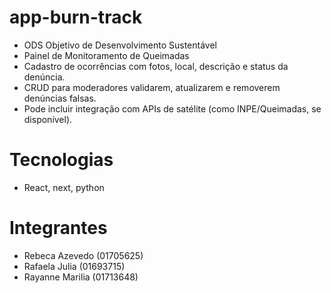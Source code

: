 # app-burn-track
- ODS Objetivo de Desenvolvimento Sustentável
- Painel de Monitoramento de Queimadas
- Cadastro de ocorrências com fotos, local, descrição e status da denúncia.
- CRUD para moderadores validarem, atualizarem e removerem denúncias falsas.
- Pode incluir integração com APIs de satélite (como INPE/Queimadas, se disponível).

# Tecnologias
- React, next, python

# Integrantes
- Rebeca Azevedo  (01705625)
- Rafaela Julia  (01693715) 
- Rayanne Marilia  (01713648)
